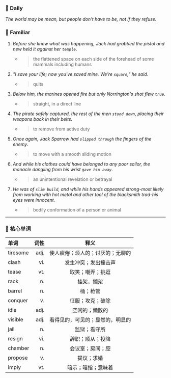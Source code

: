 ### :cherries: Daily
*The world may be mean, but people don't have to be, not if they refuse.*
### :watermelon: Familiar
1. *Before she knew what was happening, Jack had grabbed the pistol and new held it against her `temple`*.
   * > the flattened space on each side of the forehead of some mammals including humans
2. *"I save your life; now you've saved mine. We're `square`," he said*.
   * > quits
3. *Below him, the marines opened fire but only Norrington's shot flew `true`*.
   * > straight, in a direct line
4. *The pirate safely captured, the rest of the men `stood down`, placing their weapons back in their belts*.
   * > to remove from active duty
5. *Once again, Jack Sparrow had `slipped through` the fingers of the enemy*.
   * > to move with a smooth sliding motion
6. *And while his clothes could have belonged to any poor sailor, the manacle dangling from his wrist `gave him away`*.
   * > an unintentional revelation or betrayal
7. *He was of `slim build`, and while his hands appeared strong-most likely from working with hot metal and other tool of the blacksmith
trad-his eyes were innocent.*
   * > bodily conformation of a person or animal
---
### :maple_leaf: 核心单词
|单词|词性|释义|
|:-----|-----:|:-----:|
|tiresome|adj.|使人疲倦；烦人的；讨厌的；无聊的|
|clash|vi.|发生冲突；发出撞击声|
|tease|vt.|取笑；嘲弄；挑逗|
|rack|n.|挂架，搁架|
|barrel|n.|桶；枪管|
|conquer|v.|征服；攻克；破除|
|idle|adj.|空闲的；懒散的|
|visible|adj.|看得见的，可见的；显然的，明显的|
|jail|n.|监狱；看守所|
|resign|vi.|辞职；顺从；投降|
|chamber|n.|会议室；房间；腔|
|propose|v.|提议；求婚|
|imply|vt.|暗示；暗指；意味着|
